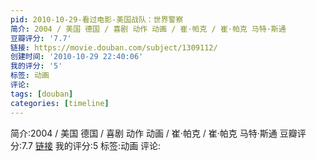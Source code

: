 ```yaml
---
pid: 2010-10-29-看过电影-美国战队：世界警察
简介: 2004 / 美国 德国 / 喜剧 动作 动画 / 崔·帕克 / 崔·帕克 马特·斯通
豆瓣评分: '7.7'
链接: https://movie.douban.com/subject/1309112/
创建时间: '2010-10-29 22:40:06'
我的评分: '5'
标签: 动画
评论:
tags: [douban]
categories: [timeline]
---
```

简介:2004 / 美国 德国 / 喜剧 动作 动画 / 崔·帕克 / 崔·帕克 马特·斯通
豆瓣评分:7.7
[链接](https://movie.douban.com/subject/1309112/)
我的评分:5
标签:动画
评论:

